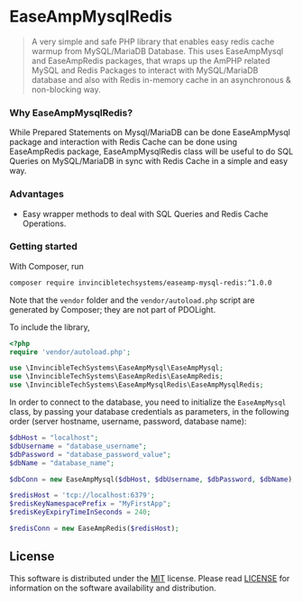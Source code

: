 # EaseAmpMysqlRedis
> A very simple and safe PHP library that enables easy redis cache warmup from MySQL/MariaDB Database. This uses EaseAmpMysql and EaseAmpRedis packages, that wraps up the AmPHP related MySQL and Redis Packages to interact with MySQL/MariaDB database and also with Redis in-memory cache in an asynchronous & non-blocking way.

### Why EaseAmpMysqlRedis?
While Prepared Statements on Mysql/MariaDB can be done EaseAmpMysql package and interaction with Redis Cache can be done using EaseAmpRedis package, EaseAmpMysqlRedis class will be useful to do SQL Queries on MySQL/MariaDB in sync with Redis Cache in a simple and easy way.

### Advantages
- Easy wrapper methods to deal with SQL Queries and Redis Cache Operations.

### Getting started
With Composer, run

```sh
composer require invincibletechsystems/easeamp-mysql-redis:^1.0.0
```

Note that the `vendor` folder and the `vendor/autoload.php` script are generated by Composer; they are not part of PDOLight.

To include the library,

```php
<?php
require 'vendor/autoload.php';

use \InvincibleTechSystems\EaseAmpMysql\EaseAmpMysql;
use \InvincibleTechSystems\EaseAmpRedis\EaseAmpRedis;
use \InvincibleTechSystems\EaseAmpMysqlRedis\EaseAmpMysqlRedis;
```

In order to connect to the database, you need to initialize the `EaseAmpMysql` class, by passing your database credentials as parameters, in the following order (server hostname, username, password, database name):


```php
$dbHost = "localhost";
$dbUsername = "database_username";
$dbPassword = "database_password_value";
$dbName = "database_name";

$dbConn = new EaseAmpMysql($dbHost, $dbUsername, $dbPassword, $dbName);
```

```php
$redisHost = 'tcp://localhost:6379';
$redisKeyNamespacePrefix = "MyFirstApp";
$redisKeyExpiryTimeInSeconds = 240;

$redisConn = new EaseAmpRedis($redisHost);
```


## License
This software is distributed under the [MIT](https://opensource.org/licenses/MIT) license. Please read [LICENSE](https://github.com/easeappphp/PDOLight/blob/main/LICENSE) for information on the software availability and distribution.
